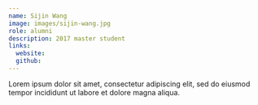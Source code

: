 ```yaml
---
name: Sijin Wang
image: images/sijin-wang.jpg
role: alumni
description: 2017 master student
links:
  website: 
  github: 
---
```


Lorem ipsum dolor sit amet, consectetur adipiscing elit, sed do eiusmod tempor incididunt ut labore et dolore magna aliqua.
